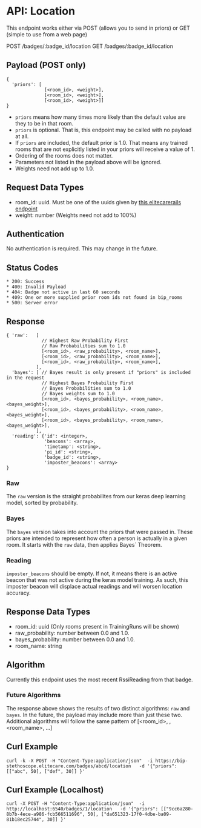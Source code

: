 API: Location
=============

This endpoint works either via POST (allows you to send in priors)
or GET (simple to use from a web page)

POST /badges/:badge_id/location
GET  /badges/:badge_id/location


Payload (POST only)
-------------------

    {
      'priors': [
                  [<room_id>, <weight>],
                  [<room_id>, <weight>],
                  [<room_id>, <weight>]]
    }

* `priors` means how many times more likely than the default value are they to be in that room.
* `priors` is optional. That is, this endpoint may be called with no payload at all.
* If `priors` are included, the default prior is 1.0. That means any trained rooms that are not explicitly listed in your priors will receive a value of 1.
* Ordering of the rooms does not matter.
* Parameters not listed in the payload above will be ignored.
* Weights need not add up to 1.0.


Request Data Types
------------------

  * room_id:   uuid. Must be one of the uuids given by [this elitecarerails endpoint](https://bip.elitecare.com/api/stethoscope/rooms_insecure)
  * weight:    number (Weights need not add to 100%)


Authentication
--------------

No authentication is required. This may change in the future.


Status Codes
------------

    * 200: Success
    * 400: Invalid Payload
    * 404: Badge not active in last 60 seconds
    * 409: One or more supplied prior room ids not found in bip_rooms
    * 500: Server error


Response
--------

    { 'raw':   [
                 // Highest Raw Probability First
                 // Raw Probabilities sum to 1.0
                 [<room_id>, <raw_probability>, <room_name>],
                 [<room_id>, <raw_probability>, <room_name>],
                 [<room_id>, <raw_probability>, <room_name>],
               ],
      'bayes': [ // Bayes result is only present if "priors" is included in the request
                 // Highest Bayes Probability First
                 // Bayes Probabilities sum to 1.0
                 // Bayes weights sum to 1.0
                 [<room_id>, <bayes_probability>, <room_name>, <bayes_weight>],
                 [<room_id>, <bayes_probability>, <room_name>, <bayes_weight>],
                 [<room_id>, <bayes_probability>, <room_name>, <bayes_weight>],
               ],
      'reading': {'id': <integer>,
                  'beacons': <array>,
                  'timetamp': <string>,
                  'pi_id': <string>,
                  'badge_id': <string>,
                  'imposter_beacons': <array>
    }



### Raw

The `raw` version is the straight probabilites from our keras deep learning model,
sorted by probability.


### Bayes

The `bayes` version takes into account the priors that were passed in.
These priors are intended to represent how often a person is actually in a given room.
It starts with the `raw` data, then applies Bayes` Theorem.

### Reading

`imposter_beacons` should be empty. If not, it means there is an active beacon that
was not active during the keras model training. As such, this imposter beacon
will displace actual readings and will worsen location accuracy.



Response Data Types
-------------------

* room_id: uuid (Only rooms present in TrainingRuns will be shown)
* raw_probability: number between 0.0 and 1.0.
* bayes_probability: number between 0.0 and 1.0.
* room_name: string


Algorithm
---------

Currently this endpoint uses the most recent RssiReading from that badge.



### Future Algorithms

The response above shows the results of two distinct algorithms: `raw` and `bayes`.
In the future, the payload may include more than just these two. Additional
algorithms will follow the same pattern of [<room_id>, <probability>,
<room_name>, ...]



Curl Example
------------

    curl -k -X POST -H "Content-Type:application/json"  -i https://bip-stethoscope.elitecare.com/badges/abcd/location   -d '{"priors": [["abc", 50], ["def", 30]] }'


Curl Example (Localhost)
------------------------

    curl -X POST -H "Content-Type:application/json"  -i http://localhost:6540/badges/1/location   -d '{"priors": [["9cc6a280-8b7b-4ece-a986-fcb566511696", 50], ["da651323-17f0-4dbe-ba09-81b18ec25744", 30]] }'


